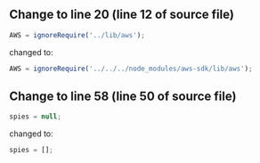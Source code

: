 ## Change to line 20 (line 12 of source file)

```javascript
AWS = ignoreRequire('../lib/aws');
```

changed to:

```javascript
AWS = ignoreRequire('../../../node_modules/aws-sdk/lib/aws');
```

## Change to line 58 (line 50 of source file)

```javascript
spies = null;
```

changed to:

```javascript
spies = [];
```